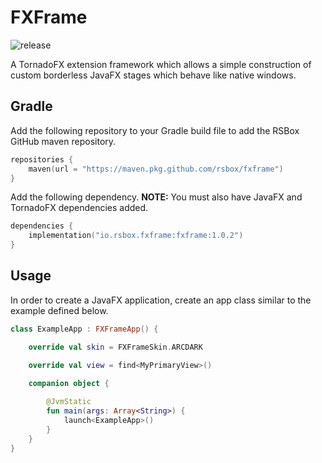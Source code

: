 # FXFrame
![release](https://github.com/rsbox/fxframe/workflows/release/badge.svg?event=release)

A TornadoFX extension framework which allows a simple construction of custom
borderless JavaFX stages which behave like native windows.

## Gradle
Add the following repository to your Gradle build file to add the RSBox 
GitHub maven repository.

```kotlin
repositories {
    maven(url = "https://maven.pkg.github.com/rsbox/fxframe")
}
```

Add the following dependency. **NOTE:** You must also have JavaFX and TornadoFX
 dependencies added.
 
```kotlin
dependencies {
    implementation("io.rsbox.fxframe:fxframe:1.0.2")
}
```

## Usage
In order to create a JavaFX application, create an app class similar to the
example defined below.

```kotlin
class ExampleApp : FXFrameApp() {

    override val skin = FXFrameSkin.ARCDARK

    override val view = find<MyPrimaryView>()
   
    companion object {

        @JvmStatic
        fun main(args: Array<String>) {
            launch<ExampleApp>()
        }           
    }
}
```
